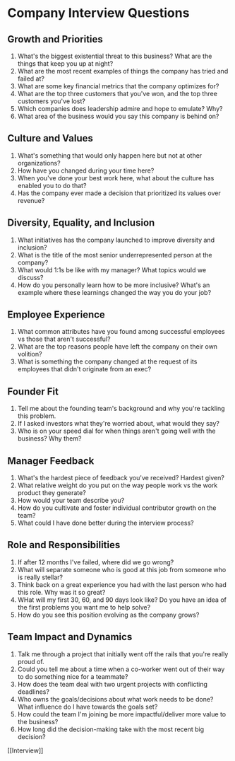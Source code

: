 # Company Interview Questions

## Growth and Priorities

1. What's the biggest existential threat to this business? What are the things that keep you up at night?
2. What are the most recent examples of things the company has tried and failed at?
3. What are some key financial metrics that the company optimizes for?
4. What are the top three customers that you've won, and the top three customers you've lost?
5. Which companies does leadership admire and hope to emulate? Why?
6. What area of the business would you say this company is behind on?

## Culture and Values

1. What's something that would only happen here but not at other organizations?
2. How have you changed during your time here?
3. When you've done your best work here, what about the culture has enabled you to do that?
4. Has the company ever made a decision that prioritized its values over revenue?

## Diversity, Equality, and Inclusion

1. What initiatives has the company launched to improve diversity and inclusion?
2. What is the title of the most senior underrepresented person at the company?
3. What would 1:1s be like with my manager? What topics would we discuss?
4. How do you personally learn how to be more inclusive? What's an example where these learnings changed the way you do your job?

## Employee Experience

1. What common attributes have you found among successful employees vs those that aren't successful?
2. What are the top reasons people have left the company on their own volition?
3. What is something the company changed at the request of its employees that didn't originate from an exec?

## Founder Fit

1. Tell me about the founding team's background and why you're tackling this problem.
2. If I asked investors what they're worried about, what would they say?
3. Who is on your speed dial for when things aren't going well with the business? Why them?

## Manager Feedback

1. What's the hardest piece of feedback you've received? Hardest given?
2. What relative weight do you put on the way people work vs the work product they generate?
3. How would your team describe you?
4. How do you cultivate and foster individual contributor growth on the team?
5. What could I have done better during the interview process?

## Role and Responsibilities

1. If after 12 months I've failed, where did we go wrong?
2. What will separate someone who is good at this job from someone who is really stellar?
3. Think back on a great experience you had with the last person who had this role. Why was it so great?
4. WHat will my first 30, 60, and 90 days look like? Do you have an idea of the first problems you want me to help solve?
5. How do you see this position evolving as the company grows?

## Team Impact and Dynamics

1. Talk me through a project that initially went off the rails that you're really proud of.
2. Could you tell me about a time when a co-worker went out of their way to do something nice for a teammate?
3. How does the team deal with two urgent projects with conflicting deadlines?
4. Who owns the goals/decisions about what work needs to be done? What influence do I have towards the goals set?
5. How could the team I'm joining be more impactful/deliver more value to the business?
6. How long did the decision-making take with the most recent big decision?

[[Interview]]
